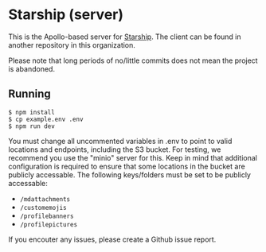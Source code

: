 # Starship (server)
This is the Apollo-based server for [Starship](starshipapp.xyz). The client can be found in another repository in this organization.

Please note that long periods of no/little commits does not mean the project is abandoned.

## Running
```
$ npm install
$ cp example.env .env
$ npm run dev
```
You must change all uncommented variables in .env to point to valid locations and endpoints, including the S3 bucket. For testing, we recommend you use the "minio" server for this. Keep in mind that additional configuration is required to ensure that some locations in the bucket are publicly accessable. The following keys/folders must be set to be publicly accessable:
- `/mdattachments`
- `/customemojis`
- `/profilebanners`
- `/profilepictures`

If you encouter any issues, please create a Github issue report.
